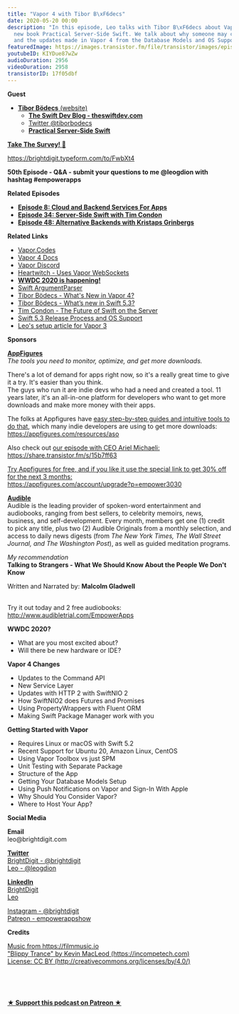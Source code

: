 ```yaml
---
title: "Vapor 4 with Tibor B\xF6decs"
date: 2020-05-20 00:00
description: "In this episode, Leo talks with Tibor B\xF6decs about Vapor 4 and his
  new book Practical Server-Side Swift. We talk about why someone may choose Vapor
  and the updates made in Vapor 4 from the Database Models and OS Support."
featuredImage: https://images.transistor.fm/file/transistor/images/episode/251313/full_1589892290-artwork.jpg
youtubeID: KIYDue87wZw
audioDuration: 2956
videoDuration: 2958
transistorID: 17f05dbf
---
```

<p><b>Guest</b></p><ul><li>
<a href="https://t.co/w9s0Xj5sKK?amp=1"><strong>Tibor Bödecs</strong> (website)</a><ul>
<li><a href="https://theswiftdev.com"><strong>The Swift Dev Blog - theswiftdev.com</strong></a></li>
<li><a href="https://twitter.com/tiborbodecs">Twitter @tiborbodecs</a></li>
<li><a href="https://gumroad.com/l/practical-server-side-swift/5uwzmqq"><strong>Practical Server-Side Swift</strong></a></li>
</ul>
</li></ul><p><b><a href="https://brightdigit.typeform.com/to/FwbXt4">Take The Survey! 🙏</a></b></p><p><a href="https://brightdigit.typeform.com/to/FwbXt4">https://brightdigit.typeform.com/to/FwbXt4</a></p><p><strong>50th Episode - Q&amp;A - submit your questions to me @leogdion with hashtag #empowerapps</strong></p><p><b>Related Episodes</b></p><ul>
<li><a href="https://share.transistor.fm/s/ffcb9fc1"><strong>Episode 8: Cloud and Backend Services For Apps</strong></a></li>
<li><a href="https://share.transistor.fm/s/bf0516f2"><strong>Episode 34: Server-Side Swift with Tim Condon</strong></a></li>
<li><a href="https://share.transistor.fm/s/fca974ca"><strong>Episode 48: Alternative Backends with Kristaps Grinbergs</strong></a></li>
</ul><p><b>Related Links</b></p><ul>
<li><a href="https://vapor.codes">Vapor.Codes</a></li>
<li><a href="https://docs.vapor.codes/4.0/">Vapor 4 Docs</a></li>
<li><a href="https://discord.gg/vapor">Vapor Discord</a></li>
<li>
<a href="https://heartwitch.app/">Heartwitch - Uses Vapor WebSockets</a> </li>
<li><a href="https://developer.apple.com/wwdc20/"><strong>WWDC 2020 is happening!</strong></a></li>
<li><a href="https://github.com/apple/swift-argument-parser">Swift ArgumentParser</a></li>
<li><a href="https://theswiftdev.com/whats-new-in-vapor-4/">Tibor Bödecs - What's New in Vapor 4?</a></li>
<li><a href="https://theswiftdev.com/whats-new-in-swift-5-3/">Tibor Bödecs - What’s new in Swift 5.3?</a></li>
<li><a href="https://www.timc.dev/posts/future-of-server-side-swift/">Tim Condon - The Future of Swift on the Server</a></li>
<li><a href="https://swift.org/blog/5-3-release-process/">Swift 5.3 Release Process and OS Support</a></li>
<li><a href="https://learningswift.brightdigit.com/vapor-heroku-ubuntu-setup-deploy/">Leo's setup article for Vapor 3</a></li>
</ul><p><b>Sponsors</b></p><p><a href="https://appfigures.com/account/upgrade?p=empower3030"><strong>AppFigures</strong></a><strong><br></strong><em>The tools you need to monitor, optimize, and get more downloads.</em><strong></strong></p><p>There's a lot of demand for apps right now, so it's a really great time to give it a try. It's easier than you think.<br>The guys who run it are indie devs who had a need and created a tool. 11 years later, it's an all-in-one platform for developers who want to get more downloads and make more money with their apps.</p><p>The folks at Appfigures have <a href="https://appfigures.com/resources/aso">easy step-by-step guides and intuitive tools to do that</a>, which many indie developers are using to get more downloads:<br><a href="https://appfigures.com/resources/aso">https://appfigures.com/resources/aso</a></p><p>Also check out <a href="https://share.transistor.fm/s/15b7ff63">our episode with CEO Ariel Michaeli:<br>https://share.transistor.fm/s/15b7ff63</a></p><p><a href="https://appfigures.com/account/upgrade?p=empower3030">Try Appfigures for free, and if you like it use the special link to get 30% off for the next 3 months:</a><a href="https://www.linode.com/?r=97e09acbd5d304d87dadef749491d245e71c74e7"><br></a><a href="https://appfigures.com/account/upgrade?p=empower3030">https://appfigures.com/account/upgrade?p=empower3030</a></p><p><a href="http://www.audibletrial.com/EmpowerApps"><strong>Audible</strong></a><strong><br></strong>Audible is the leading provider of spoken-word entertainment and audiobooks, ranging from best sellers, to celebrity memoirs, news, business, and self-development. Every month, members get one (1) credit to pick any title, plus two (2) Audible Originals from a monthly selection, and access to daily news digests (from <em>The New York Times, The Wall Street Journal, and The Washington Post</em>), as well as guided meditation programs.</p><p><em>My recommendation</em><br><strong>Talking to Strangers - What We Should Know About the People We Don't Know</strong></p><p>Written and Narrated by: <strong>Malcolm Gladwell</strong></p><p><br>Try it out today and 2 free audiobooks:<br><a href="http://www.audibletrial.com/EmpowerApps">http://www.audibletrial.com/EmpowerApps</a></p><p><b>WWDC 2020?</b></p><ul>
<li>What are you most excited about?</li>
<li>Will there be new hardware or IDE?</li>
</ul><p><b>Vapor 4 Changes</b></p><ul>
<li>Updates to the Command API</li>
<li>New Service Layer</li>
<li>Updates with HTTP 2 with SwiftNIO 2</li>
<li>How SwiftNIO2 does Futures and Promises</li>
<li>Using PropertyWrappers with Fluent ORM</li>
<li>Making Swift Package Manager work with you</li>
</ul><p><b>Getting Started with Vapor</b></p><ul>
<li>Requires Linux or macOS with Swift 5.2</li>
<li>Recent Support for Ubuntu 20, Amazon Linux, CentOS</li>
<li>Using Vapor Toolbox vs just SPM</li>
<li>Unit Testing with Separate Package </li>
<li>Structure of the App</li>
<li>Getting Your Database Models Setup</li>
<li>Using Push Notifications on Vapor and Sign-In With Apple</li>
<li>Why Should You Consider Vapor?</li>
<li>Where to Host Your App?</li>
</ul><p><b>Social Media</b></p><p><strong>Email</strong><br>leo@brightdigit.com</p><p><a href="https://twitter.com/brightdigit"><strong>Twitter </strong><br>BrightDigit - @brightdigit</a><br><a href="https://twitter.com/leogdion">Leo - @leogdion</a></p><p><a href="https://www.linkedin.com/company/bright-digit"><strong>LinkedIn</strong><br>BrightDigit</a><br><a href="https://www.linkedin.com/in/leogdion/">Leo</a></p><p><a href="https://www.instagram.com/brightdigit/">Instagram - @brightdigit</a><br><a href="https://www.patreon.com/empowerappsshow">Patreon - empowerappshow</a></p><p><b>Credits</b></p><p><a href="https://filmmusic.io/">Music from https://filmmusic.io</a><br><a href="https://incompetech.com/">"Blippy Trance" by Kevin MacLeod (https://incompetech.com)</a><br><a href="http://creativecommons.org/licenses/by/4.0/">License: CC BY (http://creativecommons.org/licenses/by/4.0/)</a></p><p><br></p><p><br></p><p><strong><a href="https://www.patreon.com/empowerappsshow" rel="payment" title="★ Support this podcast on Patreon ★">★ Support this podcast on Patreon ★</a></strong></p>
      